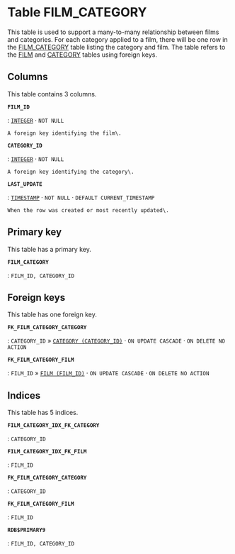 # Table **FILM\_CATEGORY**

This table is used to support a many\-to\-many relationship between films and categories\. For each category applied to a film, there will be one row in the [FILM\_CATEGORY](../../tables/film_category) table listing the category and film\. The table refers to the [FILM](../../tables/film) and [CATEGORY](../../tables/category) tables using foreign keys\.

## Columns

This table contains 3 columns.

**`FILM_ID`**

:   [`INTEGER`](https://firebirdsql.org/file/documentation/html/en/refdocs/fblangref40/firebird-40-language-reference.html#fblangref40-datatypes-inttypes) · `NOT NULL`

    A foreign key identifying the film\.

**`CATEGORY_ID`**

:   [`INTEGER`](https://firebirdsql.org/file/documentation/html/en/refdocs/fblangref40/firebird-40-language-reference.html#fblangref40-datatypes-inttypes) · `NOT NULL`

    A foreign key identifying the category\.

**`LAST_UPDATE`**

:   [`TIMESTAMP`](https://firebirdsql.org/file/documentation/html/en/refdocs/fblangref40/firebird-40-language-reference.html#fblangref40-datatypes-datetime) · `NOT NULL` · `DEFAULT CURRENT_TIMESTAMP`

    When the row was created or most recently updated\.

## Primary key

This table has a primary key.

**`FILM_CATEGORY`**

:   `FILM_ID, CATEGORY_ID`

## Foreign keys

This table has one foreign key.

**`FK_FILM_CATEGORY_CATEGORY`**

:   `CATEGORY_ID` » [`CATEGORY (CATEGORY_ID)`](../../tables/category) · `ON UPDATE CASCADE` · `ON DELETE NO ACTION`

**`FK_FILM_CATEGORY_FILM`**

:   `FILM_ID` » [`FILM (FILM_ID)`](../../tables/film) · `ON UPDATE CASCADE` · `ON DELETE NO ACTION`

## Indices

This table has 5 indices.

**`FILM_CATEGORY_IDX_FK_CATEGORY`**

:   `CATEGORY_ID`

**`FILM_CATEGORY_IDX_FK_FILM`**

:   `FILM_ID`

**`FK_FILM_CATEGORY_CATEGORY`**

:   `CATEGORY_ID`

**`FK_FILM_CATEGORY_FILM`**

:   `FILM_ID`

**`RDB$PRIMARY9`**

:   `FILM_ID, CATEGORY_ID`
